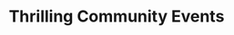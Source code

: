 ---
layout: archive
title: Thrilling Community Events 
permalink: /design/
category: "extra"
tagline: "Looking for something exciting to do while at UNC? Look no further! Here are a couple Community Events that can inspire you"
---
